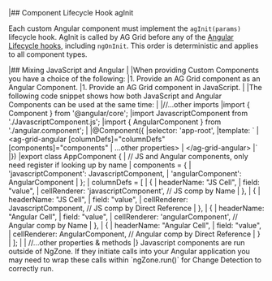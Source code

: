<framework-specific-section frameworks="angular">
|## Component Lifecycle Hook agInit
</framework-specific-section>

<framework-specific-section frameworks="angular">
<p>Each custom Angular component must implement the <code>agInit(params)</code> lifecycle hook. AgInit is called by AG Grid before any of the <a href="https://angular.io/guide/lifecycle-hooks#lifecycle-hooks">Angular Lifecycle hooks</a>, including <code>ngOnInit</code>. This order is deterministic and applies to all component types.</p>
</framework-specific-section>

<framework-specific-section frameworks="angular">
|## Mixing JavaScript and Angular
|
|When providing Custom Components you have a choice of the following:
|1. Provide an AG Grid component as an Angular Component.
|1. Provide an AG Grid component in JavaScript.
|
|The following code snippet shows how both JavaScript and Angular Components can be used at the same time:
|
</framework-specific-section>

<framework-specific-section frameworks="angular">
<snippet transform={false} language="ts">
|//...other imports
|import { Component } from '@angular/core';
|import JavascriptComponent from './JavascriptComponent.js';
|import { AngularComponent }  from './angular.component';
|
|@Component({
|selector: 'app-root',
|template: `
|   &lt;ag-grid-angular [columnDefs]="columnDefs" [components]="components"
|                    ...other properties>
|   &lt;/ag-grid-angular>
|`
|})
|export class AppComponent {
|   // JS and Angular components, only need register if looking up by name
|   components = {
|       'javascriptComponent': JavascriptComponent,
|       'angularComponent': AngularComponent
|   };
|   columnDefs = [
|       {
|           headerName: "JS Cell",
|           field: "value",
|           cellRenderer: 'javascriptComponent', // JS comp by Name
|       },
|       {
|           headerName: "JS Cell",
|           field: "value",
|           cellRenderer: JavascriptComponent, // JS comp by Direct Reference
|       },
|       {
|           headerName: "Angular Cell",
|           field: "value",
|           cellRenderer: 'angularComponent', // Angular comp by Name
|       },
|       {
|           headerName: "Angular Cell",
|           field: "value",
|           cellRenderer: AngularComponent, // Angular comp by Direct Reference
|       }
|   ];
|
|   //...other properties & methods
|}
</snippet>
</framework-specific-section>

<framework-specific-section frameworks="angular">
<warning>
 Javascript components are run outside of NgZone. If they initiate calls into your Angular application you may need to wrap these calls within `ngZone.run()` for Change Detection to correctly run.
</warning>
</framework-specific-section>